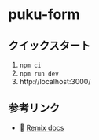 # puku-form

## クイックスタート

1. `npm ci`
2. `npm run dev`
3. http://localhost:3000/

## 参考リンク
- 📖 [Remix docs](https://remix.run/docs)
